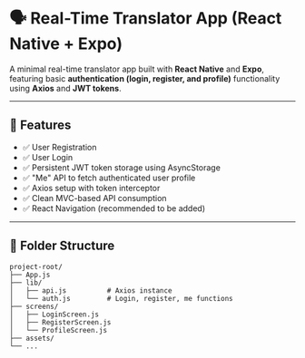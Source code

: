 # 🗣️ Real-Time Translator App (React Native + Expo)

A minimal real-time translator app built with **React Native** and **Expo**, featuring basic **authentication (login, register, and profile)** functionality using **Axios** and **JWT tokens**.

---

## 🚀 Features

- ✅ User Registration  
- ✅ User Login  
- ✅ Persistent JWT token storage using AsyncStorage  
- ✅ "Me" API to fetch authenticated user profile  
- ✅ Axios setup with token interceptor  
- ✅ Clean MVC-based API consumption  
- ✅ React Navigation (recommended to be added)  

---

## 📁 Folder Structure

```plaintext
project-root/
├── App.js
├── lib/
│   ├── api.js          # Axios instance
│   └── auth.js         # Login, register, me functions
├── screens/
│   ├── LoginScreen.js
│   ├── RegisterScreen.js
│   └── ProfileScreen.js
├── assets/
└── ...

